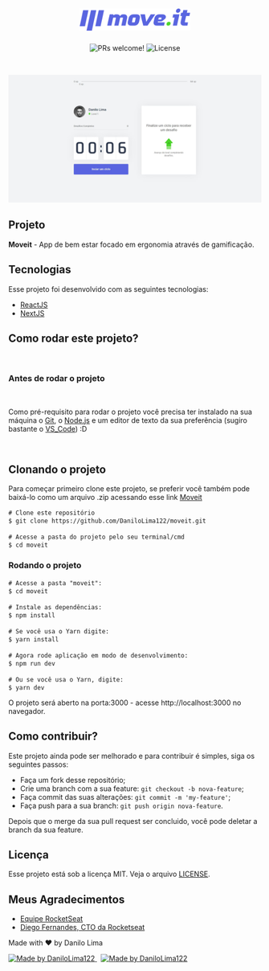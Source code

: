 <h1 align="center">
    <img alt="Proffy" title="Proffy" src="public/logo-full.svg" width="220px" />
</h1>

<p align="center">
 <img src="https://img.shields.io/static/v1?label=PRs&message=welcome&color=5965e0&labelColor=535353" alt="PRs welcome!" />

  <img alt="License" src="https://img.shields.io/static/v1?label=license&message=MIT&color=5965e0&labelColor=535353">

</p>

<br>

![](moveit.JPG)

## Projeto


**Moveit** - App de bem estar focado em ergonomia através de gamificação.

## Tecnologias

Esse projeto foi desenvolvido com as seguintes tecnologias:

- [ReactJS](https://reactjs.org)
- [NextJS](https://nextjs.org/)



## Como rodar este projeto?

<br/>

### Antes de rodar o projeto

<br/>

Como pré-requisito para rodar o projeto você precisa ter instalado na sua máquina o [Git](https://git-scm.com), o [Node.js](https://nodejs.org/en/) e um editor de texto da sua preferência (sugiro bastante o [VS_Code](https://code.visualstudio.com/)) :D


<br/>

## Clonando o projeto

Para começar primeiro clone este projeto, se preferir você também pode baixá-lo como um arquivo .zip acessando esse link [Moveit](https://github.com/DaniloLima122/moveit)

~~~shell
# Clone este repositório
$ git clone https://github.com/DaniloLima122/moveit.git

# Acesse a pasta do projeto pelo seu terminal/cmd
$ cd moveit
~~~

### Rodando o projeto

~~~shell
# Acesse a pasta "moveit":
$ cd moveit

# Instale as dependências:
$ npm install

# Se você usa o Yarn digite:
$ yarn install

# Agora rode aplicação em modo de desenvolvimento:
$ npm run dev

# Ou se você usa o Yarn, digite:
$ yarn dev

~~~

O projeto será aberto na porta:3000 - acesse http://localhost:3000 no navegador.


## Como contribuir?

Este projeto ainda pode ser melhorado e para contribuir é simples, siga os seguintes passos:

- Faça um fork desse repositório;
- Crie uma branch com a sua feature: `git checkout -b nova-feature`;
- Faça commit das suas alterações: `git commit -m 'my-feature'`;
- Faça push para a sua branch: `git push origin nova-feature`.

Depois que o merge da sua pull request ser concluido, você pode deletar a branch da sua feature.

## Licença

Esse projeto está sob a licença MIT. Veja o arquivo [LICENSE](https://github.com/DaniloLima122/Proffy/blob/master/LICENSE).

## Meus Agradecimentos

- [Equipe RocketSeat](https://rocketseat.com.br/)
- [Diego Fernandes, CTO da Rocketseat](https://github.com/diego3g)


Made with ♥ by Danilo Lima

<a href="https://www.linkedin.com/in/danilolma/">
  <img alt="Made by DaniloLima122" src="https://img.shields.io/badge/-LinkedIn-blue?style=flat&logo=Linkedin&logoColor=white&link=https://www.linkedin.com/in/danilolma/">
</a>

<a href="https://github.com/DaniloLima122" style="margin-left: 8px;">
  <img alt="Made by DaniloLima122" src="https://img.shields.io/badge/-GitHub-black?style=flat&logo=GitHub&logoColor=white&link=https://www.linkedin.com/in/danilolma/">
</a>
